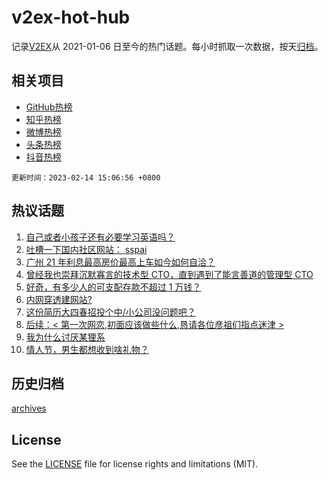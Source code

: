 # v2ex-hot-hub

 记录[V2EX](https://www.v2ex.com/)从 2021-01-06 日至今的热门话题。每小时抓取一次数据，按天[归档](archives)。
 
 ## 相关项目

- [GitHub热榜](https://github.com/snaildev/github-hot-hub)
- [知乎热榜](https://github.com/snaildev/zhihu-hot-hub)
- [微博热榜](https://github.com/snaildev/weibo-hot-hub)
- [头条热榜](https://github.com/snaildev/toutiao-hot-hub)
- [抖音热榜](https://github.com/snaildev/douyin-hot-hub)


 `更新时间：2023-02-14 15:06:56 +0800`

## 热议话题

1. [自己或者小孩子还有必要学习英语吗？](https://www.v2ex.com/t/915886)
1. [吐槽一下国内社区网站： sspai](https://www.v2ex.com/t/915913)
1. [广州 21 年利息最高房价最高上车如今如何自洽？](https://www.v2ex.com/t/915892)
1. [曾经我也崇拜沉默寡言的技术型 CTO，直到遇到了能言善道的管理型 CTO](https://www.v2ex.com/t/915723)
1. [好奇，有多少人的可支配存款不超过 1 万钱？](https://www.v2ex.com/t/915875)
1. [内网穿透建网站?](https://www.v2ex.com/t/915697)
1. [这份简历大四春招投个中/小公司没问题吧？](https://www.v2ex.com/t/915821)
1. [后续：< 第一次网恋,初面应该做些什么,恳请各位彦祖们指点迷津 >](https://www.v2ex.com/t/915727)
1. [我为什么讨厌某狸系](https://www.v2ex.com/t/915922)
1. [情人节，男生都想收到啥礼物？](https://www.v2ex.com/t/915825)

## 历史归档

[archives](archives)

## License

See the [LICENSE](LICENSE) file for license rights and limitations (MIT).
